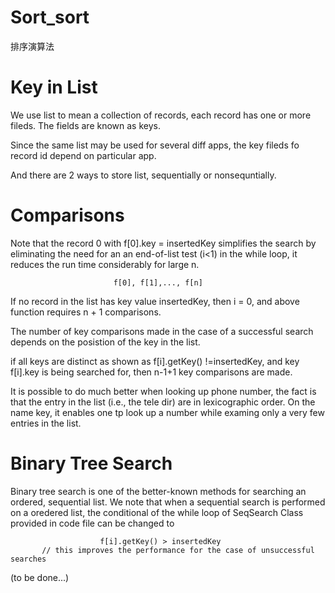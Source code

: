 # Sort_sort
排序演算法

# Key in List

We use list to mean a collection of records, each record has one or more fileds. The fields are known as keys.

Since the same list may be used for several diff apps, the key fileds fo record id depend on particular app.

And there are 2 ways to store list, sequentially or nonsequntially.

# Comparisons

Note that the record 0 with f[0].key = insertedKey simplifies the search by eliminating the need for an an end-of-list test (i<1) in the while loop, it reduces the run time considerably for large n.


                           f[0], f[1],..., f[n]
                           

If no record in the list has key value insertedKey, then i = 0, and above function requires n + 1 comparisons.

The number of key comparisons made in the case of a successful search depends on the posistion of the key in the list.

if all keys are distinct as shown as f[i].getKey() !=insertedKey, and key f[i].key is being searched for, then n-1+1 key comparisons are made.

It is possible to do much better when looking up phone number, the fact is that the entry in the list (i.e., the tele dir) are in lexicographic order. On the name key, it enables one tp look up a number while examing only a very few entries in the list.

# Binary Tree Search

Binary tree search is one of the better-known methods for searching an ordered, sequential list. We note that when a sequential search is performed on a oredered list, the conditional of the while loop of SeqSearch Class provided in code file can be changed to 

                        f[i].getKey() > insertedKey
           // this improves the performance for the case of unsuccessful searches


(to be done...)

